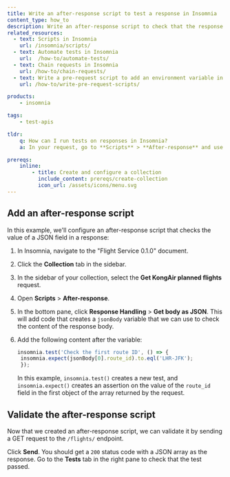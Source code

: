 ```yaml
---
title: Write an after-response script to test a response in Insomnia
content_type: how_to
description: Write an after-response script to check that the response body contains the expected value.
related_resources:
  - text: Scripts in Insomnia
    url: /insomnia/scripts/
  - text: Automate tests in Insomnia
    url:  /how-to/automate-tests/
  - text: Chain requests in Insomnia
    url: /how-to/chain-requests/
  - text: Write a pre-request script to add an environment variable in Insomnia
    url: /how-to/write-pre-request-scripts/

products:
    - insomnia

tags:
    - test-apis

tldr:
    q: How can I run tests on responses in Insomnia?
    a: In your request, go to **Scripts** > **After-response** and use `insomnia.test()` to create a test, then write the code for the test and send the request to validate it. 

prereqs:
    inline:
        - title: Create and configure a collection
          include_content: prereqs/create-collection
          icon_url: /assets/icons/menu.svg
---
```


## Add an after-response script

In this example, we'll configure an after-response script that checks the value of a JSON field in a response:

1. In Insomnia, navigate to the "Flight Service 0.1.0" document.
1. Click the **Collection** tab in the sidebar.
1. In the sidebar of your collection, select the **Get KongAir planned flights** request.
1. Open **Scripts** > **After-response**.
1. In the bottom pane, click **Response Handling** > **Get body as JSON**. This will add code that creates a `jsonBody` variable that we can use to check the content of the response body.
1. Add the following content after the variable:
   ```js
   insomnia.test('Check the first route ID', () => {
    insomnia.expect(jsonBody[0].route_id).to.eql('LHR-JFK');
    });
   ```

   In this example, `insomnia.test()` creates a new test, and `insomnia.expect()` creates an assertion on the value of the `route_id` field in the first object of the array returned by the request.

## Validate the after-response script

Now that we created an after-response script, we can validate it by sending a GET request to the `/flights/` endpoint.

Click **Send**. You should get a `200` status code with a JSON array as the response. Go to the **Tests** tab in the right pane to check that the test passed.